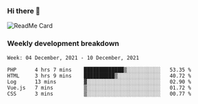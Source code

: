 ### Hi there 👋

<!--
**itzcy/itzcy** is a ✨ _special_ ✨ repository because its `README.md` (this file) appears on your GitHub profile.

Here are some ideas to get you started:

- 🔭 I’m currently working on ...
- 🌱 I’m currently learning ...
- 👯 I’m looking to collaborate on ...
- 🤔 I’m looking for help with ...
- 💬 Ask me about ...
- 📫 How to reach me: ...
- 😄 Pronouns: ...
- ⚡ Fun fact: ...
-->
![ReadMe Card](https://github-readme-stats.vercel.app/api?username=itzcy&show_icons=true&title_color=2d3198&icon_color=797cb8&text_color=24292e&bg_color=f6f8fa)

### Weekly development breakdown
<!--START_SECTION:waka-->
```text
Week: 04 December, 2021 - 10 December, 2021

PHP      4 hrs 7 mins    █████████████▒░░░░░░░░░░░   53.35 % 
HTML     3 hrs 9 mins    ██████████▒░░░░░░░░░░░░░░   40.72 % 
Log      13 mins         ▓░░░░░░░░░░░░░░░░░░░░░░░░   02.90 % 
Vue.js   7 mins          ▒░░░░░░░░░░░░░░░░░░░░░░░░   01.72 % 
CSS      3 mins          ▒░░░░░░░░░░░░░░░░░░░░░░░░   00.77 % 
```
<!--END_SECTION:waka-->
